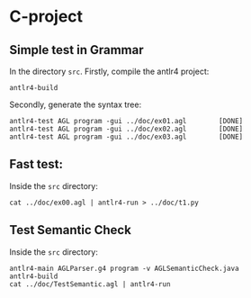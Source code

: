 # C-project

## Simple test in Grammar
In the directory `src`. Firstly, compile the antlr4 project:
```
antlr4-build
```
Secondly, generate the syntax tree: 
```
antlr4-test AGL program -gui ../doc/ex01.agl        [DONE]
antlr4-test AGL program -gui ../doc/ex02.agl        [DONE]
antlr4-test AGL program -gui ../doc/ex03.agl        [DONE]
```

## Fast test: 
Inside the `src` directory:
```
cat ../doc/ex00.agl | antlr4-run > ../doc/t1.py
```

## Test Semantic Check 
Inside the `src` directory:
```
antlr4-main AGLParser.g4 program -v AGLSemanticCheck.java
antlr4-build
cat ../doc/TestSemantic.agl | antlr4-run
